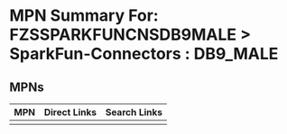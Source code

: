 



# MPN Summary For: FZSSPARKFUNCNSDB9MALE > SparkFun-Connectors : DB9_MALE

## MPNs
  

|MPN|Direct Links|Search Links|
| :--- | :--- | :--- |
||||
